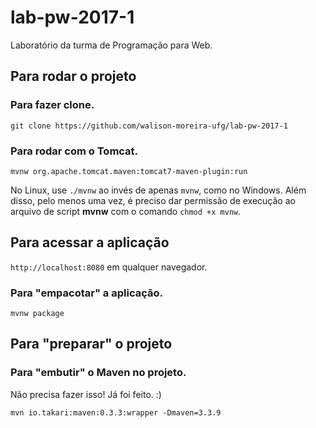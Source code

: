 # lab-pw-2017-1

Laboratório da turma de Programação para Web.

## Para rodar o projeto

### Para fazer clone.

`git clone https://github.com/walison-moreira-ufg/lab-pw-2017-1`

### Para rodar com o Tomcat.

`mvnw org.apache.tomcat.maven:tomcat7-maven-plugin:run`

No Linux, use `./mvnw` ao invés de apenas `mvnw`, como no Windows. Além disso, pelo menos uma vez, é preciso dar permissão de execução ao arquivo de script **mvnw** com o comando `chmod +x mvnw`.

## Para acessar a aplicação

`http://localhost:8080` em qualquer navegador.

### Para "empacotar" a aplicação.

`mvnw package`

## Para "preparar" o projeto

### Para "embutir" o Maven no projeto.

Não precisa fazer isso! Já foi feito. :)

`mvn io.takari:maven:0.3.3:wrapper -Dmaven=3.3.9`
